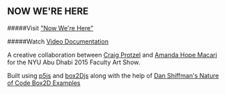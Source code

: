 NOW WE'RE HERE 
--------------

#####Visit ["Now We're Here"](http://craigprotzel.github.io/sand/)

#####Watch [Video Documentation](https://vimeo.com/158478363)

A creative collaboration between [Craig Protzel](http://craigprotzel.com) and [Amanda Hope Macari](http://amandahopemacari.com) for the NYU Abu Dhabi 2015 Faculty Art Show.

Built using [p5js](p5js.org) and [box2Djs](http://box2d-js.sourceforge.net/) along with the help of [Dan Shiffman's Nature of Code Box2D Examples](https://github.com/shiffman/The-Nature-of-Code-Examples-p5.js/tree/master/chp05_libraries/box2d-html5)
